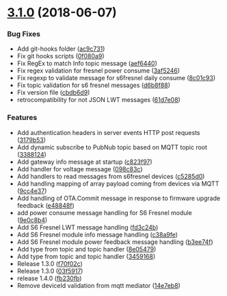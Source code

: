 <a name="3.1.0"></a>
# [3.1.0](https://gitlab.com/SmartSix/s6-gateway-svc/compare/1.0.3...v3.1.0) (2018-06-07)


### Bug Fixes

* Add git-hooks folder ([ac9c731](https://gitlab.com/SmartSix/s6-gateway-svc/commit/ac9c731))
* Fix git hooks scripts ([0f080a9](https://gitlab.com/SmartSix/s6-gateway-svc/commit/0f080a9))
* Fix RegEx to match Info topic message ([aef6440](https://gitlab.com/SmartSix/s6-gateway-svc/commit/aef6440))
* Fix regex validation for fresnel power consume ([3af5246](https://gitlab.com/SmartSix/s6-gateway-svc/commit/3af5246))
* Fix regexp to validate message for s6fresnel daily consume ([8c01c93](https://gitlab.com/SmartSix/s6-gateway-svc/commit/8c01c93))
* Fix topic validation for s6 fresnel messages ([d6b8f88](https://gitlab.com/SmartSix/s6-gateway-svc/commit/d6b8f88))
* Fix version file ([cbdb6d9](https://gitlab.com/SmartSix/s6-gateway-svc/commit/cbdb6d9))
* retrocompatibility for not JSON LWT messages ([61d7e08](https://gitlab.com/SmartSix/s6-gateway-svc/commit/61d7e08))


### Features

* Add authentication headers in server events HTTP post requests ([3179b53](https://gitlab.com/SmartSix/s6-gateway-svc/commit/3179b53))
* Add dynamic subscribe to PubNub topic based on MQTT topic root ([3388124](https://gitlab.com/SmartSix/s6-gateway-svc/commit/3388124))
* Add gateway info message at startup ([c823f97](https://gitlab.com/SmartSix/s6-gateway-svc/commit/c823f97))
* Add handler for voltage message ([098c83c](https://gitlab.com/SmartSix/s6-gateway-svc/commit/098c83c))
* Add handlers to read messages from s6fresnel devices ([c5285d0](https://gitlab.com/SmartSix/s6-gateway-svc/commit/c5285d0))
* Add handling mapping of array payload coming from devices via MQTT ([9cc4e37](https://gitlab.com/SmartSix/s6-gateway-svc/commit/9cc4e37))
* Add handling of OTA.Commit message in response to firmware upgrade feedback ([e48848f](https://gitlab.com/SmartSix/s6-gateway-svc/commit/e48848f))
* add power consume message handling for S6 Fresnel module ([9e0c8b4](https://gitlab.com/SmartSix/s6-gateway-svc/commit/9e0c8b4))
* Add S6 Fresnel LWT message handling ([fd3c24b](https://gitlab.com/SmartSix/s6-gateway-svc/commit/fd3c24b))
* Add S6 Fresnel module info message handling ([c38a9fe](https://gitlab.com/SmartSix/s6-gateway-svc/commit/c38a9fe))
* Add S6 Fresnel module power feedback message handling ([b3ee74f](https://gitlab.com/SmartSix/s6-gateway-svc/commit/b3ee74f))
* Add type from topic and topic handler ([8e05479](https://gitlab.com/SmartSix/s6-gateway-svc/commit/8e05479))
* Add type from topic and topic handler ([3459168](https://gitlab.com/SmartSix/s6-gateway-svc/commit/3459168))
* Release 1.3.0 ([f70f02c](https://gitlab.com/SmartSix/s6-gateway-svc/commit/f70f02c))
* Release 1.3.0 ([03f5917](https://gitlab.com/SmartSix/s6-gateway-svc/commit/03f5917))
* release 1.4.0 ([fb230fb](https://gitlab.com/SmartSix/s6-gateway-svc/commit/fb230fb))
* Remove deviceId validation from mqtt mediator ([14e7eb8](https://gitlab.com/SmartSix/s6-gateway-svc/commit/14e7eb8))




